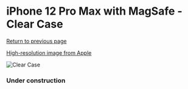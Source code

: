 # iPhone 12 Pro Max  with MagSafe - Clear Case

[Return to previous page](/iphone_12)

[High-resolution image from Apple](https://store.storeimages.cdn-apple.com/8756/as-images.apple.com/is/MHLN3?wid=4500&hei=4500&fmt=png)

<div style="width: 384px"><img src="/everypreview/MHLN3.png" alt="Clear Case"></div>

### Under construction
